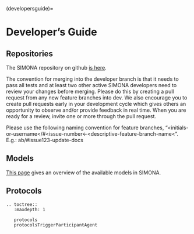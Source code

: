 (developersguide)=

# Developer’s Guide

## Repositories

The SIMONA repository on github [is here](https://github.com/ie3-institute/simona).

The convention for merging into the developer branch is that it needs to pass all tests and at least two other active SIMONA developers need to review your changes before merging. Please do this by creating a pull request from any new feature branches into dev. We also encourage you to create pull requests early in your development cycle which gives others an opportunity to observe and/or provide feedback in real time. When you are ready for a review, invite one or more through the pull request.

Please use the following naming convention for feature branches, “&lt;initials-or-username&lt;/#&lt;issue-number&lt;-&lt;descriptive-feature-branch-name&lt;”. E.g.: ab/#issue123-update-docs   

## Models

[This page](models) gives an overview of the available models in SIMONA.

## Protocols

```{eval-rst}
.. toctree::
   :maxdepth: 1

   protocols
   protocolsTriggerParticipantAgent
```
